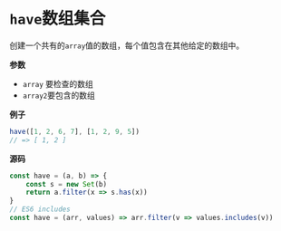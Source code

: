 # `have`数组集合

创建一个共有的`array`值的数组，每个值包含在其他给定的数组中。

**参数**

-   `array` 要检查的数组
-   `array2`要包含的数组

**例子**

```js
have([1, 2, 6, 7], [1, 2, 9, 5])
// => [ 1, 2 ]
```

**源码**

```js
const have = (a, b) => {
    const s = new Set(b)
    return a.filter(x => s.has(x))
}
// ES6 includes
const have = (arr, values) => arr.filter(v => values.includes(v))
```